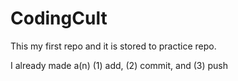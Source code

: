 # CodingCult

This my first repo and it is stored to practice repo.

I already made a(n) (1) add, (2) commit, and (3) push